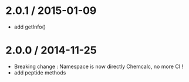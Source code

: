 2.0.1 / 2015-01-09
==================

* add getInfo()

2.0.0 / 2014-11-25
==================

* Breaking change : Namespace is now directly Chemcalc, no more CI !
* add peptide methods
